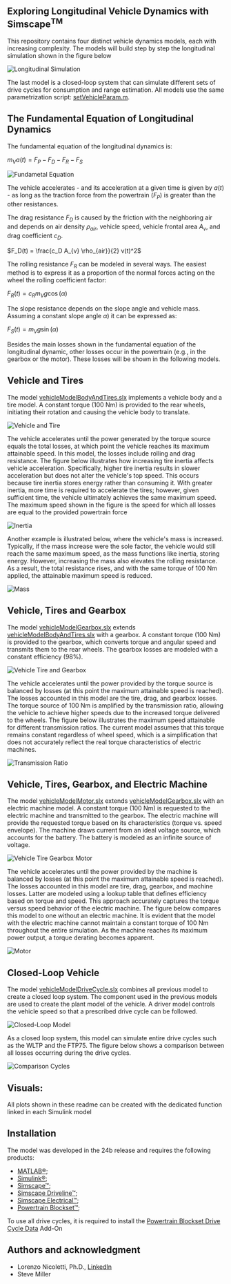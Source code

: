 ## Exploring Longitudinal Vehicle Dynamics with Simscape<sup>TM
This repository contains four distinct vehicle dynamics models, each with increasing complexity. The models will build step by step the longitudinal simulation shown in the figure below

![Longitudinal Simulation](images/IMAGEFullModel.png) 

The last model is a closed-loop system that can simulate different sets of drive cycles for consumption and range estimation. All models use the same parametrization script: [setVehicleParam.m](functions/setVehicleParam.m).

## The Fundamental Equation of Longitudinal Dynamics
The fundamental equation of the longitudinal dynamics is: 

$m_V a(t) = F_P - F_D - F_R - F_S$ 

![Fundametal Equation](images/IMAGEFundamentEquation.png) 

The vehicle accelerates - and its acceleration at a given time is given by  $a(t)$ - as long as the traction force from the powertrain ($F_P$) is greater than the other resistances. 

The drag resistance $F_D$ is caused by the friction with the neighboring air and depends on air density $\rho_{air}$, vehicle speed, vehicle frontal area $A_{v}$, and drag coefficient $c_D$.

$F_D(t) = \frac{c_D A_{v} \rho_{air}}{2} v(t)^2$

The rolling resistance $F_R$ can be modeled in several ways. The easiest method is to express it as a proportion of the normal forces acting on the wheel the rolling coefficient factor: 

$F_R(t) = c_R m_{V} g \cos(\alpha)$ 

The slope resistance depends on the slope angle and vehicle mass. Assuming a constant slope angle $\alpha)$ it can be expressed as: 

$F_S(t) = m_{V} g \sin(\alpha)$ 

Besides the main losses shown in the fundamental equation of the longitudinal dynamic, other losses occur in the powertrain (e.g., in the gearbox or the motor). These losses will be shown in the following models.

## Vehicle and Tires
The model [vehicleModelBodyAndTires.slx](models/vehicleModelBodyAndTires.slx) implements a vehicle body and a tire model. A constant torque (100 Nm) is provided to the rear wheels, initiating their rotation and causing the vehicle body to translate. 

![Vehicle and Tire](images/IMAGETireBodyScreenshot.png) 

The vehicle accelerates until the power generated by the torque source equals the total losses, at which point the vehicle reaches its maximum attainable speed. In this model, the losses include rolling and drag resistance. 
The figure below illustrates how increasing tire inertia affects vehicle acceleration. Specifically, higher tire inertia results in slower acceleration but does not alter the vehicle's top speed. 
This occurs because tire inertia stores energy rather than consuming it. With greater inertia, more time is required to accelerate the tires; however, given sufficient time, the vehicle ultimately achieves the same maximum speed. The maximum speed shown in the figure is the speed for which all losses are equal to the provided powertrain force 

![Inertia](images/IMAGETireBodyInertia.png) 

Another example is illustrated below, where the vehicle's mass is increased. Typically, if the mass increase were the sole factor, the vehicle would still reach the same maximum speed, as the mass functions like inertia, storing energy. However, increasing the mass also elevates the rolling resistance.
As a result, the total resistance rises, and with the same torque of 100 Nm applied, the attainable maximum speed is reduced.

![Mass](images/IMAGETireBodyMass.png) 

## Vehicle, Tires and Gearbox
The model [vehicleModelGearbox.slx](models/vehicleModelGearbox.slx) extends [vehicleModelBodyAndTires.slx](models/vehicleModelBodyAndTires.slx) with a gearbox. A constant torque (100 Nm) is provided to the gearbox, which converts torque and angular speed and transmits them to the rear wheels. The gearbox losses are modeled with a constant efficiency (98%).

![Vehicle Tire and Gearbox](images/IMAGEModelGearboxScreenshot.png) 

The vehicle accelerates until the power provided by the torque source is balanced by losses (at this point the maximum attainable speed is reached). The losses accounted in this model are the tire, drag, and gearbox losses.
The torque source of 100 Nm is amplified by the transmission ratio, allowing the vehicle to achieve higher speeds due to the increased torque delivered to the wheels. The figure below illustrates the maximum speed attainable for different transmission ratios. 
The current model assumes that this torque remains constant regardless of wheel speed, which is a simplification that does not accurately reflect the real torque characteristics of electric machines.

![Transmission Ratio](images/IMAGEGearbox.png) 

## Vehicle, Tires, Gearbox, and Electric Machine
The model [vehicleModelMotor.slx](models/vehicleModelMotor.slx) extends [vehicleModelGearbox.slx](models/vehicleModelGearbox.slx) with an electric machine model. A constant torque (100 Nm) is requested to the electric machine and transmitted to the gearbox. 
The electric machine will provide the requested torque based on its characteristics (torque vs. speed envelope). The machine draws current from an ideal voltage source, which accounts for the battery. The battery is modeled as an infinite source of voltage.

![Vehicle Tire Gearbox Motor](images/IMAGEModelMotorScreenshot.png) 

The vehicle accelerates until the power provided by the machine is balanced by losses (at this point the maximum attainable speed is reached). The losses accounted in this model are tire, drag, gearbox, and machine losses.
Latter are modeled using a lookup table that defines efficiency based on torque and speed. This approach accurately captures the torque versus speed behavior of the electric machine. The figure below compares this model to one without an electric machine. 
It is evident that the model with the electric machine cannot maintain a constant torque of 100 Nm throughout the entire simulation. As the machine reaches its maximum power output, a torque derating becomes apparent.

![Motor](images/IMAGEMotor.png)

## Closed-Loop Vehicle
The model [vehicleModelDriveCycle.slx](models/vehicleModelDriveCycle.slx) combines all previous model to create a closed loop system.
The component used in the previous models are used to create the plant model of the vehicle. A driver model controls the vehicle speed so that a prescribed drive cycle can be followed. 

![Closed-Loop Model](images/IMAGEModelDCScreenshot.png)

As a closed loop system, this model can simulate entire drive cycles such as the WLTP and the FTP75. The figure below shows a comparison between all losses occurring during the drive cycles. 

![Comparison Cycles](images/IMAGEDC.png)

## Visuals: 
All plots shown in these readme can be created with the dedicated function linked in each Simulink model

## Installation
The model was developed in the 24b release and requires the following products:
- [MATLAB&reg;](https://www.mathworks.com/products/matlab.html);
- [Simulink&reg;](https://www.mathworks.com/products/simulink.html);
- [Simscape&trade;](https://www.mathworks.com/products/simscape.html);
- [Simscape Driveline&trade;](https://www.mathworks.com/products/simscape-driveline.html);
- [Simscape Electrical&trade;](https://www.mathworks.com/products/simscape-electrical.html);
- [Powertrain Blockset&trade;](https://www.mathworks.com/products/powertrain.html);

To use all drive cycles, it is required to install the [Powertrain Blockset Drive Cycle Data](https://www.mathworks.com/matlabcentral/fileexchange/59683-powertrain-blockset-drive-cycle-data) Add-On

## Authors and acknowledgment
- Lorenzo Nicoletti, Ph.D., [LinkedIn](https://www.linkedin.com/in/lorenzonicolettiphd/)
- Steve Miller
